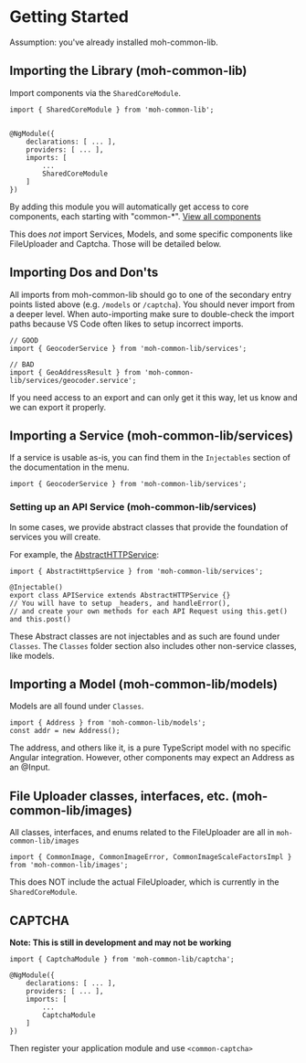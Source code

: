 # Getting Started

Assumption: you've already installed moh-common-lib.

## Importing the Library (moh-common-lib)

Import components via the `SharedCoreModule`.


    import { SharedCoreModule } from 'moh-common-lib';


    @NgModule({
        declarations: [ ... ],
        providers: [ ... ],
        imports: [
            ...
            SharedCoreModule
        ]
    })


By adding this module you will automatically get access to core components, each starting with  "common-*". [View all components](../modules/SharedCoreModule.html)

This does *not* import Services, Models, and some specific components like FileUploader and Captcha. Those will be detailed below.



## Importing Dos and Don'ts

All imports from moh-common-lib should go to one of the secondary entry points listed above (e.g. `/models` or `/captcha`). You should never import from a deeper level. When auto-importing make sure to double-check the import paths because VS Code often likes to setup incorrect imports.


    // GOOD
    import { GeocoderService } from 'moh-common-lib/services';

    // BAD
    import { GeoAddressResult } from 'moh-common-lib/services/geocoder.service';

If you need access to an export and can only get it this way, let us know and we can export it properly.


## Importing a Service (moh-common-lib/services)

If a service is usable as-is, you can find them in the `Injectables` section of the documentation in the menu.

    import { GeocoderService } from 'moh-common-lib/services';


### Setting up an API Service (moh-common-lib/services)

In some cases, we provide abstract classes that provide the foundation of services you will create.   

For example, the [AbstractHTTPService](../classes/AbstractHttpService.html):

    import { AbstractHttpService } from 'moh-common-lib/services';

    @Injectable()
    export class APIService extends AbstractHTTPService {}
    // You will have to setup _headers, and handleError(), 
    // and create your own methods for each API Request using this.get() and this.post()


These Abstract classes are not injectables and as such are found under `Classes`.  The `Classes` folder section also includes other non-service classes, like models.

## Importing a Model (moh-common-lib/models)

Models are all found under `Classes`.

    import { Address } from 'moh-common-lib/models';
    const addr = new Address();

The address, and others like it, is a pure TypeScript model with no specific Angular integration. However, other components may expect an Address as an @Input.

## File Uploader classes, interfaces, etc. (moh-common-lib/images)

All classes, interfaces, and enums related to the FileUploader are all in `moh-common-lib/images`

    import { CommonImage, CommonImageError, CommonImageScaleFactorsImpl } from 'moh-common-lib/images';

This does NOT include the actual FileUploader, which is currently in the `SharedCoreModule`.

## CAPTCHA

**Note: This is still in development and may not be working**

    import { CaptchaModule } from 'moh-common-lib/captcha';

    @NgModule({
        declarations: [ ... ],
        providers: [ ... ],
        imports: [
            ...
            CaptchaModule
        ]
    })

Then register your application module and use `<common-captcha>`


